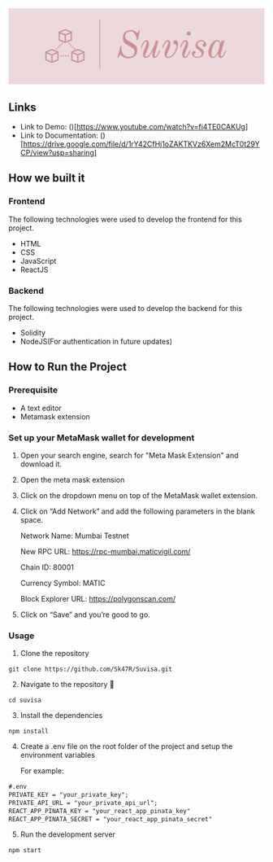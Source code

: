 <img src="src/assets/images/Suvisa-logos.jpeg">

## Links

- Link to Demo: ()[https://www.youtube.com/watch?v=fi4TE0CAKUg]
- Link to Documentation: ()[https://drive.google.com/file/d/1rY42CfHj1oZAKTKVz6Xem2McT0t29YCP/view?usp=sharing]

## How we built it

### Frontend

The following technologies were used to develop the frontend for this project.

- HTML
- CSS
- JavaScript
- ReactJS

### Backend

The following technologies were used to develop the backend for this project.

- Solidity
- NodeJS(For authentication in future updates)

## How to Run the Project

### Prerequisite

- A text editor
- Metamask extension

### Set up your MetaMask wallet for development

1. Open your search engine, search for "Meta Mask Extension" and download it.
2. Open the meta mask extension
3. Click on the dropdown menu on top of the MetaMask wallet extension.
4. Click on “Add Network” and add the following parameters in the blank space.

   Network Name: Mumbai Testnet

   New RPC URL: https://rpc-mumbai.maticvigil.com/

   Chain ID: 80001

   Currency Symbol: MATIC

   Block Explorer URL: https://polygonscan.com/

5. Click on “Save” and you’re good to go.

### Usage

1. Clone the repository

```
git clone https://github.com/Sk47R/Suvisa.git
```

2. Navigate to the repository :open_file_folder:

```
cd suvisa
```

3. Install the dependencies

```
npm install
```

4. Create a .env file on the root folder of the project and setup the environment variables

   For example:

```
#.env
PRIVATE_KEY = "your_private_key";
PRIVATE_API_URL = "your_private_api_url";
REACT_APP_PINATA_KEY = "your_react_app_pinata_key"
REACT_APP_PINATA_SECRET = "your_react_app_pinata_secret"
```

5. Run the development server

```
npm start
```

###
